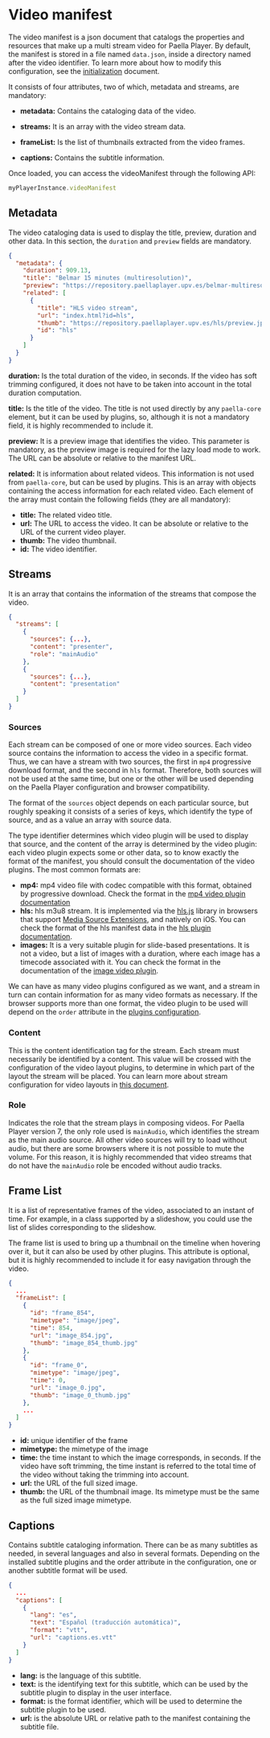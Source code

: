 # Video manifest

The video manifest is a json document that catalogs the properties and resources that make up a multi stream video for Paella Player. By default, the manifest is stored in a file named `data.json`, inside a directory named after the video identifier. To learn more about how to modify this configuration, see the [initialization](initialization.md) document.

It consists of four attributes, two of which, metadata and streams, are mandatory:

- **metadata:** Contains the cataloging data of the video.

- **streams:** It is an array with the video stream data.

- **frameList:** Is the list of thumbnails extracted from the video frames.

- **captions:** Contains the subtitle information.

Once loaded, you can access the videoManifest through the following API:

```javascript
myPlayerInstance.videoManifest
```

## Metadata

The video cataloging data is used to display the title, preview, duration and other data. In this section, the `duration` and `preview` fields are mandatory.

```json
{
  "metadata": {
    "duration": 909.13,
    "title": "Belmar 15 minutes (multiresolution)",
    "preview": "https://repository.paellaplayer.upv.es/belmar-multiresolution/preview.jpg",
    "related": [
      {
        "title": "HLS video stream",
        "url": "index.html?id=hls",
        "thumb": "https://repository.paellaplayer.upv.es/hls/preview.jpg",
        "id": "hls"
      }
    ]
  }
}
```

**duration:** Is the total duration of the video, in seconds. If the video has soft trimming configured, it does not have to be taken into account in the total duration computation.

**title:** Is the title of the video. The title is not used directly by any `paella-core` element, but it can be used by plugins, so, although it is not a mandatory field, it is highly recommended to include it.

**preview:** It is a preview image that identifies the video. This parameter is mandatory, as the preview image is required for the lazy load mode to work. The URL can be absolute or relative to the manifest URL.

**related:** It is information about related videos. This information is not used from `paella-core`, but can be used by plugins. This is an array with objects containing the access information for each related video. Each element of the array must contain the following fields (they are all mandatory):

- **title:** The related video title.
- **url:** The URL to access the video. It can be absolute or relative to the URL of the current video player.
- **thumb:** The video thumbnail.
- **id:** The video identifier.



## Streams

It is an array that contains the information of the streams that compose the video.

```json
{
  "streams": [
    {
      "sources": {...},
      "content": "presenter",
      "role": "mainAudio"
    },
    {
      "sources": {...},
      "content": "presentation"
    }
  ]
}
```

### Sources

Each stream can be composed of one or more video sources. Each video source contains the information to access the video in a specific format. Thus, we can have a stream with two sources, the first in `mp4` progressive download format, and the second in `hls` format. Therefore, both sources will not be used at the same time, but one or the other will be used depending on the Paella Player configuration and browser compatibility.

The format of the `sources` object depends on each particular source, but roughly speaking it consists of a series of keys, which identify the type of source, and as a value an array with source data.

The type identifier determines which video plugin will be used to display that source, and the content of the array is determined by the video plugin: each video plugin expects some or other data, so to know exactly the format of the manifest, you should consult the documentation of the video plugins. The most common formats are:

- **mp4:** mp4 video file with codec compatible with this format, obtained by progressive download. Check the format in the [mp4 video plugin documentation](mp4_video_plugin.md)
- **hls:** hls m3u8 stream. It is implemented via the [hls.js](https://github.com/video-dev/hls.js) library in browsers that support [Media Source Extensions](https://developer.mozilla.org/en-US/docs/Web/API/Media_Source_Extensions_API), and natively on iOS. You can check the format of the hls manifest data in the [hls plugin documentation](hls-video-plugin.md).
- **images:** It is a very suitable plugin for slide-based presentations. It is not a video, but a list of images with a duration, where each image has a timecode associated with it. You can check the format in the documentation of the [image video plugin](image-video-plugin.md).

We can have as many video plugins configured as we want, and a stream in turn can contain information for as many video formats as necessary. If the browser supports more than one format, the video plugin to be used will depend on the `order` attribute in the [plugins configuration](plugins.md).



### Content

This is the content identification tag for the stream. Each stream must necessarily be identified by a content. This value will be crossed with the configuration of the video layout plugins, to determine in which part of the layout the stream will be placed. You can learn more about stream configuration for video layouts in [this document](video_layout.md).



### Role

Indicates the role that the stream plays in composing videos. For Paella Player version 7, the only role used is `mainAudio`, which identifies the stream as the main audio source. All other video sources will try to load without audio, but there are some browsers where it is not possible to mute the volume. For this reason, it is highly recommended that video streams that do not have the `mainAudio` role be encoded without audio tracks.



## Frame List

It is a list of representative frames of the video, associated to an instant of time. For example, in a class supported by a slideshow, you could use the list of slides corresponding to the slideshow.

The frame list is used to bring up a thumbnail on the timeline when hovering over it, but it can also be used by other plugins. This attribute is optional, but it is highly recommended to include it for easy navigation through the video.

```json
{
  ...
  "frameList": [
    {
      "id": "frame_854",
      "mimetype": "image/jpeg",
      "time": 854,
      "url": "image_854.jpg",
      "thumb": "image_854_thumb.jpg"
    },
    {
      "id": "frame_0",
      "mimetype": "image/jpeg",
      "time": 0,
      "url": "image_0.jpg",
      "thumb": "image_0_thumb.jpg"
    },
    ...
  ]
}
```

- **id:** unique identifier of the frame
- **mimetype:** the mimetype of the image
- **time:** the time instant to which the image corresponds, in seconds. If the video have soft trimming, the time instant is referred to the total time of the video without taking the trimming into account.
- **url:** the URL of the full sized image.
- **thumb:** the URL of the thumbnail image. Its mimetype must be the same as the full sized image mimetype.



## Captions

Contains subtitle cataloging information. There can be as many subtitles as needed, in several languages and also in several formats. Depending on the installed subtitle plugins and the order attribute in the configuration, one or another subtitle format will be used.

```json
{
  ...
  "captions": [
    {
      "lang": "es",
      "text": "Español (traducción automática)",
      "format": "vtt",
      "url": "captions.es.vtt"
    }
  ]
}
```



- **lang:** is the language of this subtitle.
- **text:** is the identifying text for this subtitle, which can be used by the subtitle plugin to display in the user interface.
- **format:** is the format identifier, which will be used to determine the subtitle plugin to be used.
- **url:** is the absolute URL or relative path to the manifest containing the subtitle file.



